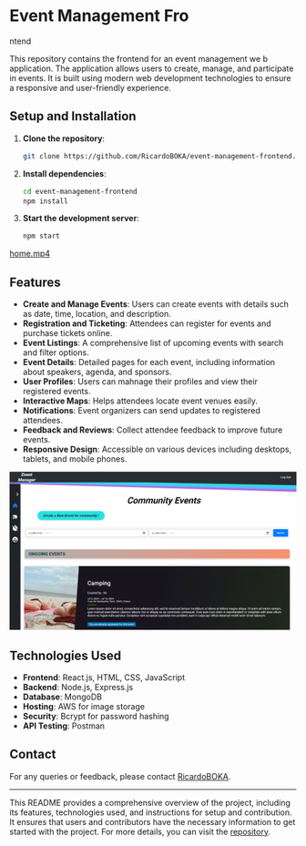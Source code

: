 # Event Management Fro
ntend

This repository contains the frontend for an event management we
b application. The application allows users to create, manage, and participate in events. It is built using modern web development technologies to ensure a responsive and user-friendly experience.


## Setup and Installation

1. **Clone the repository**:
   ```sh
   git clone https://github.com/RicardoBOKA/event-management-frontend.git
   ```
2. **Install dependencies**:
   ```sh
   cd event-management-frontend
   npm install
   ```
3. **Start the development server**:
   ```sh
   npm start
   ```

[home.mp4](home.mp4)


## Features

- **Create and Manage Events**: Users can create events with details such as date, time, location, and description.
- **Registration and Ticketing**: Attendees can register for events and purchase tickets online.
- **Event Listings**: A comprehensive list of upcoming events with search and filter options.
- **Event Details**: Detailed pages for each event, including information about speakers, agenda, and sponsors.
- **User Profiles**: Users can mahnage their profiles and view their registered events.
- **Interactive Maps**: Helps attendees locate event venues easily.
- **Notifications**: Event organizers can send updates to registered attendees.
- **Feedback and Reviews**: Collect attendee feedback to improve future events.
- **Responsive Design**: Accessible on various devices including desktops, tablets, and mobile phones.

![image.jpeg](image.jpeg)

## Technologies Used

- **Frontend**: React.js, HTML, CSS, JavaScript
- **Backend**: Node.js, Express.js
- **Database**: MongoDB
- **Hosting**: AWS for image storage
- **Security**: Bcrypt for password hashing
- **API Testing**: Postman

## Contact

For any queries or feedback, please contact [RicardoBOKA](https://github.com/RicardoBOKA).

---

This README provides a comprehensive overview of the project, including its features, technologies used, and instructions for setup and contribution. It ensures that users and contributors have the necessary information to get started with the project. For more details, you can visit the [repository](https://github.com/RicardoBOKA/event-management-frontend).
